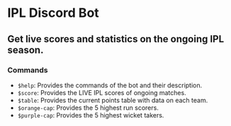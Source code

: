 # IPL Discord Bot

## Get live scores and statistics on the ongoing IPL season.
### Commands
- `$help`: Provides the commands of the bot and their description.
- `$score`: Provides the LIVE IPL scores of ongoing matches.
- `$table`: Provides the current points table with data on each team.
- `$orange-cap`: Provides the 5 highest run scorers.
- `$purple-cap`: Provides the 5 highest wicket takers.
